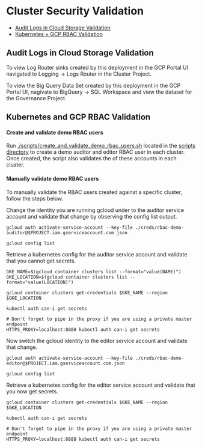 # Cluster Security Validation 

* [Audit Logs in Cloud Storage Validation](#audit-logs-in-cloud-storage-validation)
* [Kubernetes + GCP RBAC Validation](#kubernetes-and-gcp-rbac-validation)

## Audit Logs in Cloud Storage Validation

To view Log Router sinks created by this deployment in the GCP Portal UI navigated to Logging -> Logs Router in the Cluster Project. 

To view the Big Query Data Set created by this deployment in the GCP Portal UI, nagivate to BigQuery -> SQL Workspace and view the dataset for the Governance Project.

## Kubernetes and GCP RBAC Validation

#### Create and validate demo RBAC users

Run [./scripts/create_and_validate_demo_rbac_users.sh](../scripts/create_and_validate_demo_rbac_users.sh) located in the [scripts directory](../scripts/) to create a demo auditor and editor RBAC user in each cluster. Once created, the script also validates the of these accounts in each cluster. 

#### Manually validate demo RBAC users

To manually validate the RBAC users created against a specific cluster, follow the steps below. 

Change the identity you are running gcloud under to the auditor service account and validate that change by observing the config list output.

```shell
gcloud auth activate-service-account --key-file ./creds/rbac-demo-auditor@$PROJECT.iam.gserviceaccount.com.json

gcloud config list
```

Retrieve a kubernetes config for the auditor service account and validate that you cannot get secrets.

```shell
GKE_NAME=$(gcloud container clusters list --format="value(NAME)")
GKE_LOCATION=$(gcloud container clusters list --format="value(LOCATION)")

gcloud container clusters get-credentials $GKE_NAME --region $GKE_LOCATION

kubectl auth can-i get secrets

# Don't forget to pipe in the proxy if you are using a private master endpoint
HTTPS_PROXY=localhost:8888 kubectl auth can-i get secrets
```

Now switch the gcloud identity to the editor service account and validate that change.

```shell
gcloud auth activate-service-account --key-file ./creds/rbac-demo-editor@$PROJECT.iam.gserviceaccount.com.json

gcloud config list
```
Retrieve a kubernetes config for the editor service account and validate that you now get secrets.

```shell
gcloud container clusters get-credentials $GKE_NAME --region $GKE_LOCATION

kubectl auth can-i get secrets

# Don't forget to pipe in the proxy if you are using a private master endpoint
HTTPS_PROXY=localhost:8888 kubectl auth can-i get secrets
```